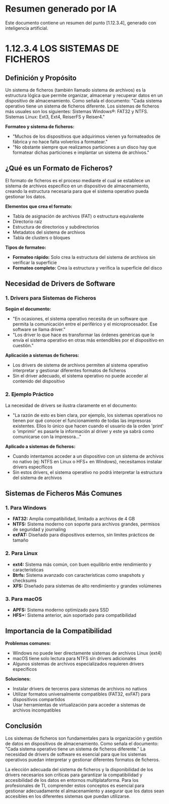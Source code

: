 # Resumen generado por IA

Este documento contiene un resumen del punto [1.12.3.4], generado con inteligencia artificial.

# 1.12.3.4 LOS SISTEMAS DE FICHEROS

## Definición y Propósito

Un sistema de ficheros (también llamado sistema de archivos) es la estructura lógica que permite organizar, almacenar y recuperar datos en un dispositivo de almacenamiento. Como señala el documento: "Cada sistema operativo tiene un sistema de ficheros diferente. Los sistemas de ficheros más usuales son los siguientes: Sistemas Windows®: FAT32 y NTFS. Sistemas Linux: Ext3, Ext4, ReiserFS y Reiser4."

**Formateo y sistema de ficheros:**
- "Muchos de los dispositivos que adquirimos vienen ya formateados de fábrica y no hace falta volverlos a formatear."
- "No obstante siempre que realizamos particiones a un disco hay que formatear dichas particiones e implantar un sistema de archivos."

## ¿Qué es un Formato de Ficheros?

El formato de ficheros es el proceso mediante el cual se establece un sistema de archivos específico en un dispositivo de almacenamiento, creando la estructura necesaria para que el sistema operativo pueda gestionar los datos.

**Elementos que crea el formato:**
- Tabla de asignación de archivos (FAT) o estructura equivalente
- Directorio raíz
- Estructura de directorios y subdirectorios
- Metadatos del sistema de archivos
- Tabla de clusters o bloques

**Tipos de formateo:**
- **Formateo rápido:** Solo crea la estructura del sistema de archivos sin verificar la superficie
- **Formateo completo:** Crea la estructura y verifica la superficie del disco

## Necesidad de Drivers de Software

### 1. Drivers para Sistemas de Ficheros

**Según el documento:**
- "En ocasiones, el sistema operativo necesita de un software que permita la comunicación entre el periférico y el microprocesador. Ese software se llama driver."
- "Los driver lo que hace es transformar las órdenes genéricas que le envía el sistema operativo en otras más entendibles por el dispositivo en cuestión."

**Aplicación a sistemas de ficheros:**
- Los drivers de sistema de archivos permiten al sistema operativo interpretar y gestionar diferentes formatos de ficheros
- Sin el driver adecuado, el sistema operativo no puede acceder al contenido del dispositivo

### 2. Ejemplo Práctico

La necesidad de drivers se ilustra claramente en el documento:
- "La razón de esto es bien clara, por ejemplo, los sistemas operativos no tienen por qué conocer el funcionamiento de todas las impresoras existentes. Ellos lo único que hacen cuando el usuario da la orden 'print' o 'imprimir' es pasarle la información al driver y este ya sabrá como comunicarse con la impresora..."

**Aplicado a sistemas de ficheros:**
- Cuando intentamos acceder a un dispositivo con un sistema de archivos no nativo (ej: NTFS en Linux o HFS+ en Windows), necesitamos instalar drivers específicos
- Sin estos drivers, el sistema operativo no podrá interpretar la estructura del sistema de archivos

## Sistemas de Ficheros Más Comunes

### 1. Para Windows
- **FAT32:** Amplia compatibilidad, limitado a archivos de 4 GB
- **NTFS:** Sistema moderno con soporte para archivos grandes, permisos de seguridad y journaling
- **exFAT:** Diseñado para dispositivos externos, sin límites prácticos de tamaño

### 2. Para Linux
- **ext4:** Sistema más común, con buen equilibrio entre rendimiento y características
- **Btrfs:** Sistema avanzado con características como snapshots y checksums
- **XFS:** Diseñado para sistemas de alto rendimiento y grandes volúmenes

### 3. Para macOS
- **APFS:** Sistema moderno optimizado para SSD
- **HFS+:** Sistema anterior, aún soportado para compatibilidad

## Importancia de la Compatibilidad

**Problemas comunes:**
- Windows no puede leer directamente sistemas de archivos Linux (ext4)
- macOS tiene solo lectura para NTFS sin drivers adicionales
- Algunos sistemas de archivos especializados requieren drivers específicos

**Soluciones:**
- Instalar drivers de terceros para sistemas de archivos no nativos
- Utilizar formatos universalmente compatibles (FAT32, exFAT) para dispositivos compartidos
- Usar herramientas de virtualización para acceder a sistemas de archivos incompatibles

## Conclusión

Los sistemas de ficheros son fundamentales para la organización y gestión de datos en dispositivos de almacenamiento. Como señala el documento: "Cada sistema operativo tiene un sistema de ficheros diferente." La necesidad de drivers de software es esencial para que los sistemas operativos puedan interpretar y gestionar diferentes formatos de ficheros.

La elección adecuada del sistema de ficheros y la disponibilidad de los drivers necesarios son críticas para garantizar la compatibilidad y accesibilidad de los datos en entornos multiplataforma. Para los profesionales de TI, comprender estos conceptos es esencial para gestionar adecuadamente el almacenamiento y asegurar que los datos sean accesibles en los diferentes sistemas que puedan utilizarse.

